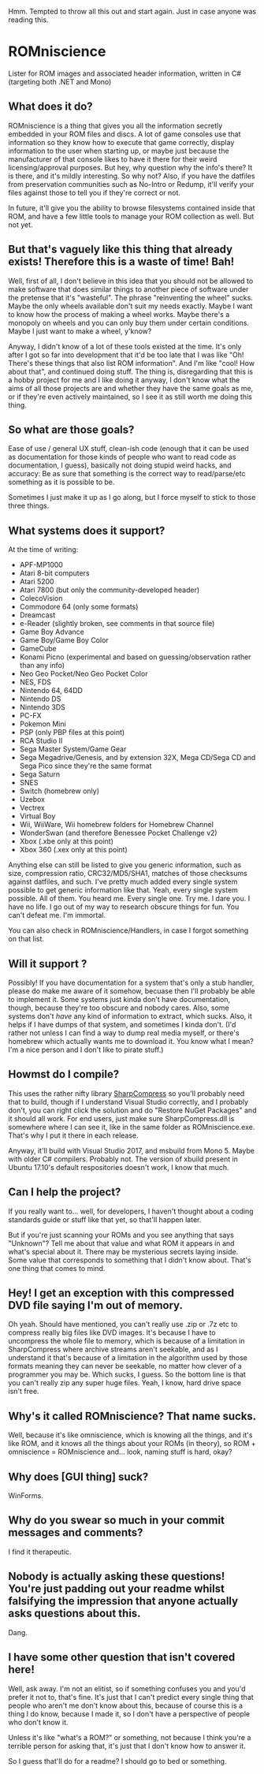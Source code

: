 Hmm. Tempted to throw all this out and start again. Just in case anyone was reading this.

# ROMniscience
Lister for ROM images and associated header information, written in C# (targeting both .NET and Mono)

## What does it do?
ROMniscience is a thing that gives you all the information secretly embedded in your ROM files and discs. A lot of game consoles use that information so they know how to execute that game correctly, display information to the user when starting up, or maybe just because the manufacturer of that console likes to have it there for their weird licensing/approval purposes. But hey, why question why the info's there? It is there, and it's mildly interesting. So why not? Also, if you have the datfiles from preservation communities such as No-Intro or Redump, it'll verify your files against those to tell you if they're correct or not.

In future, it'll give you the ability to browse filesystems contained inside that ROM, and have a few little tools to manage your ROM collection as well. But not yet.

## But that's vaguely like this thing that already exists! Therefore this is a waste of time! Bah!
Well, first of all, I don't believe in this idea that you should not be allowed to make software that does similar things to another piece of software under the pretense that it's "wasteful". The phrase "reinventing the wheel" sucks. Maybe the only wheels available don't suit my needs exactly. Maybe I want to know how the process of making a wheel works. Maybe there's a monopoly on wheels and you can only buy them under certain conditions. Maybe I just want to make a wheel, y'know?  

Anyway, I didn't know of a lot of these tools existed at the time. It's only after I got so far into development that it'd be too late that I was like "Oh! There's these things that also list ROM information". And I'm like "cool! How about that", and continued doing stuff. The thing is, disregarding that this is a hobby project for me and I like doing it anyway, I don't know what the aims of all those projects are and whether they have the same goals as me, or if they're even actively maintained, so I see it as still worth me doing this thing.  

## So what are those goals?
Ease of use / general UX stuff, clean-ish code (enough that it can be used as documentation for those kinds of people who want to read code as documentation, I guess), basically not doing stupid weird hacks, and accuracy: Be as sure that something is the correct way to read/parse/etc something as it is possible to be.  

Sometimes I just make it up as I go along, but I force myself to stick to those three things.

## What systems does it support?
At the time of writing:  

  - APF-MP1000
  - Atari 8-bit computers
  - Atari 5200
  - Atari 7800 (but only the community-developed header)
  - ColecoVision
  - Commodore 64 (only some formats)
  - Dreamcast
  - e-Reader (slightly broken, see comments in that source file)
  - Game Boy Advance  
  - Game Boy/Game Boy Color  
  - GameCube
  - Konami Picno (experimental and based on guessing/observation rather than any info)
  - Neo Geo Pocket/Neo Geo Pocket Color  
  - NES, FDS  
  - Nintendo 64, 64DD
  - Nintendo DS  
  - Nintendo 3DS  
  - PC-FX
  - Pokemon Mini  
  - PSP (only PBP files at this point)
  - RCA Studio II
  - Sega Master System/Game Gear  
  - Sega Megadrive/Genesis, and by extension 32X, Mega CD/Sega CD and Sega Pico since they're the same format  
  - Sega Saturn
  - SNES  
  - Switch (homebrew only)
  - Uzebox
  - Vectrex  
  - Virtual Boy
  - Wii, WiiWare, Wii homebrew folders for Homebrew Channel
  - WonderSwan (and therefore Benessee Pocket Challenge v2)
  - Xbox (.xbe only at this point)
  - Xbox 360 (.xex only at this point)

  Anything else can still be listed to give you generic information, such as size, compression ratio, CRC32/MD5/SHA1, matches of those checksums against datfiles, and such. I've pretty much added every single system possible to get generic information like that. Yeah, every single system possible. All of them. You heard me. Every single one. Try me. I dare you. I have no life. I go out of my way to research obscure things for fun. You can't defeat me. I'm immortal.  

  You can also check in ROMniscience/Handlers, in case I forgot something on that list.


## Will it support <system>?
Possibly! If you have documentation for a system that's only a stub handler, please do make me aware of it somehow, becuase then I'll probably be able to implement it. Some systems just kinda don't have documentation, though, because they're too obscure and nobody cares. Also, some systems don't _have_ any kind of information to extract, which sucks. Also, it helps if I have dumps of that system, and sometimes I kinda don't. (I'd rather not unless I can find a way to dump real media myself, or there's homebrew which actually wants me to download it. You know what I mean? I'm a nice person and I don't like to pirate stuff.)

## Howmst do I compile?
This uses the rather nifty library [SharpCompress](https://github.com/adamhathcock/sharpcompress) so you'll probably need that to build, though if I understand Visual Studio correctly, and I probably don't, you can right click the solution and do "Restore NuGet Packages" and it should all work. For end users, just make sure SharpCompress.dll is somewhere where I can see it, like in the same folder as ROMniscience.exe. That's why I put it there in each release.  

Anyway, it'll build with Visual Studio 2017, and msbuild from Mono 5. Maybe with older C# compilers. Probably not. The version of xbuild present in Ubuntu 17.10's default respositories doesn't work, I know that much. 

## Can I help the project?
If you really want to... well, for developers, I haven't thought about a coding standards guide or stuff like that yet, so that'll happen later.  

But if you're just scanning your ROMs and you see anything that says "Unknown"? Tell me about that value and what ROM it appears in and what's special about it. There may be mysterious secrets laying inside. Some value that corresponds to something that I didn't know about. That's one thing that comes to mind.  

## Hey! I get an exception with this compressed DVD file saying I'm out of memory.
Oh yeah. Should have mentioned, you can't really use .zip or .7z etc to compress really big files like DVD images. It's because I have to uncompress the whole file to memory, which is because of a limitation in SharpCompress where archive streams aren't seekable, and as I understand it that's because of a limitation in the algorithm used by those formats meaning they can never be seekable, no matter how clever of a programmer you may be. Which sucks, I guess. So the bottom line is that you can't really zip any super huge files. Yeah, I know, hard drive space isn't free.  


## Why's it called ROMniscience? That name sucks.
Well, because it's like omniscience, which is knowing all the things, and it's like ROM, and it knows all the things about your ROMs (in theory), so ROM + omniscience = ROMniscience and... look, naming stuff is hard, okay?  

## Why does [GUI thing] suck?  
WinForms.  

## Why do you swear so much in your commit messages and comments?
I find it therapeutic.

## Nobody is actually asking these questions! You're just padding out your readme whilst falsifying the impression that anyone actually asks questions about this.  
Dang.  

## I have some other question that isn't covered here!
Well, ask away. I'm not an elitist, so if something confuses you and you'd prefer it not to, that's fine. It's just that I can't predict every single thing that people who aren't me don't know about this, because of course this is a thing I do know, because I made it, so I don't have a perspective of people who don't know it.  

Unless it's like "what's a ROM?" or something, not because I think you're a terrible person for asking that, it's just that I don't know how to answer it.

So I guess that'll do for a readme? I should go to bed or something.
